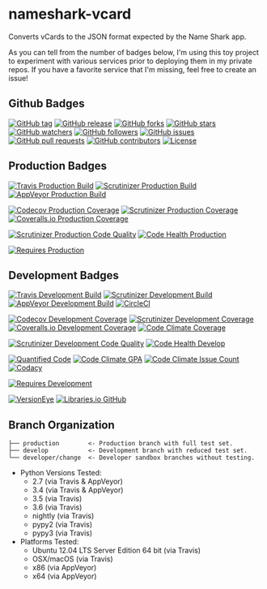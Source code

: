 # nameshark-vcard

Converts vCards to the JSON format expected by the Name Shark app.

As you can tell from the number of badges below, I'm using this toy
project to experiment with various services prior to deploying them in
my private repos. If you have a favorite service that I'm missing,
feel free to create an issue!

## Github Badges

[![GitHub tag](https://img.shields.io/github/tag/proinsias/nameshark-vcard.svg)]()
[![GitHub release](https://img.shields.io/github/release/proinsias/nameshark-vcard.svg)]()
[![GitHub forks](https://img.shields.io/github/forks/proinsias/nameshark-vcard.svg?style=social&label=Fork)]()
[![GitHub stars](https://img.shields.io/github/stars/proinsias/nameshark-vcard.svg?style=social&label=Star)]()
[![GitHub watchers](https://img.shields.io/github/watchers/proinsias/nameshark-vcard.svg?style=social&label=Watch)]()
[![GitHub followers](https://img.shields.io/github/followers/proinsias.svg?style=social&label=Follow)]()
[![GitHub issues](https://img.shields.io/github/issues/proinsias/nameshark-vcard.svg)]()
[![GitHub pull requests](https://img.shields.io/github/issues-pr/proinsias/nameshark-vcard.svg)]()
[![GitHub contributors](https://img.shields.io/github/contributors/proinsias/nameshark-vcard.svg)]()
[![License](https://img.shields.io/github/license/proinsias/nameshark-vcard.svg)]()

## Production Badges

[![Travis Production Build](https://travis-ci.org/proinsias/nameshark-vcard.svg?branch=production)](https://travis-ci.org/proinsias/nameshark-vcard)
[![Scrutinizer Production Build](https://scrutinizer-ci.com/g/proinsias/nameshark-vcard/badges/build.png?b=production)](https://scrutinizer-ci.com/g/proinsias/nameshark-vcard/build-status/production)
[![AppVeyor Production Build](https://ci.appveyor.com/api/projects/status/0ta82u4piyao3ayg/branch/production?svg=true)](https://ci.appveyor.com/project/proinsias/nameshark-vcard)

[![Codecov Production Coverage](https://codecov.io/gh/proinsias/nameshark-vcard/branch/production/graph/badge.svg)](https://codecov.io/gh/proinsias/nameshark-vcard/branch/production)
[![Scrutinizer Production Coverage](https://scrutinizer-ci.com/g/proinsias/nameshark-vcard/badges/coverage.png?b=production)](https://scrutinizer-ci.com/g/proinsias/nameshark-vcard/?branch=production)
[![Coveralls.io Production Coverage](https://coveralls.io/repos/github/proinsias/nameshark-vcard/badge.svg?branch=production)](https://coveralls.io/github/proinsias/nameshark-vcard?branch=production)

[![Scrutinizer Production Code Quality](https://scrutinizer-ci.com/g/proinsias/nameshark-vcard/badges/quality-score.png?b=production)](https://scrutinizer-ci.com/g/proinsias/nameshark-vcard/?branch=production)
[![Code Health Production](https://landscape.io/github/proinsias/nameshark-vcard/production/landscape.svg?style=plastic)](https://landscape.io/github/proinsias/nameshark-vcard/production)

[![Requires Production](https://requires.io/github/proinsias/nameshark-vcard/requirements.svg?branch=production)](https://requires.io/github/proinsias/nameshark-vcard/requirements/?branch=production)

## Development Badges

[![Travis Development Build](https://travis-ci.org/proinsias/nameshark-vcard.svg?branch=develop)](https://travis-ci.org/proinsias/nameshark-vcard)
[![Scrutinizer Development Build](https://scrutinizer-ci.com/g/proinsias/nameshark-vcard/badges/build.png?b=develop)](https://scrutinizer-ci.com/g/proinsias/nameshark-vcard/build-status/develop)
[![AppVeyor Development Build](https://ci.appveyor.com/api/projects/status/0ta82u4piyao3ayg/branch/develop?svg=true)](https://ci.appveyor.com/project/proinsias/nameshark-vcard)
[![CircleCI](https://circleci.com/gh/proinsias/nameshark-vcard.svg?style=svg)](https://circleci.com/gh/proinsias/nameshark-vcard)

[![Codecov Development Coverage](https://codecov.io/gh/proinsias/nameshark-vcard/branch/develop/graph/badge.svg)](https://codecov.io/gh/proinsias/nameshark-vcard/branch/develop)
[![Scrutinizer Development Coverage](https://scrutinizer-ci.com/g/proinsias/nameshark-vcard/badges/coverage.png?b=develop)](https://scrutinizer-ci.com/g/proinsias/nameshark-vcard/?branch=develop)
[![Coveralls.io Development Coverage](https://coveralls.io/repos/github/proinsias/nameshark-vcard/badge.svg?branch=develop)](https://coveralls.io/github/proinsias/nameshark-vcard?branch=develop)
[![Code Climate Coverage](https://codeclimate.com/github/proinsias/nameshark-vcard/badges/coverage.svg)](https://codeclimate.com/github/proinsias/nameshark-vcard/coverage)

[![Scrutinizer Development Code Quality](https://scrutinizer-ci.com/g/proinsias/nameshark-vcard/badges/quality-score.png?b=develop)](https://scrutinizer-ci.com/g/proinsias/nameshark-vcard/?branch=develop)
[![Code Health Develop](https://landscape.io/github/proinsias/nameshark-vcard/develop/landscape.svg?style=plastic)](https://landscape.io/github/proinsias/nameshark-vcard/develop)

[![Quantified Code](https://www.quantifiedcode.com/api/v1/project/3553d32e83a8475ea60237d6a02d7107/badge.svg)](https://www.quantifiedcode.com/app/project/3553d32e83a8475ea60237d6a02d7107)
[![Code Climate GPA](https://codeclimate.com/github/proinsias/nameshark-vcard/badges/gpa.svg)](https://codeclimate.com/github/proinsias/nameshark-vcard)
[![Code Climate Issue Count](https://codeclimate.com/github/proinsias/nameshark-vcard/badges/issue_count.svg)](https://codeclimate.com/github/proinsias/nameshark-vcard)
[![Codacy](https://api.codacy.com/project/badge/Grade/3d8c09af6ee6433eac751444665ce1e0)](https://www.codacy.com/app/francis-odonovan/nameshark-vcard?utm_source=github.com&amp;utm_medium=referral&amp;utm_content=proinsias/nameshark-vcard&amp;utm_campaign=Badge_Grade)

[![Requires Development](https://requires.io/github/proinsias/nameshark-vcard/requirements.svg?branch=develop)](https://requires.io/github/proinsias/nameshark-vcard/requirements/?branch=develop)

[![VersionEye](https://www.versioneye.com/user/projects/57244381ba37ce00350af8c3/badge.svg?style=flat)](https://www.versioneye.com/user/projects/57244381ba37ce00350af8c3)
[![Libraries.io GitHub](https://img.shields.io/librariesio/github/proinsias/nameshark-vcard.svg)](https://libraries.io/github/proinsias/nameshark-vcard/)

## Branch Organization

    ├── production        <- Production branch with full test set.
    ├── develop           <- Development branch with reduced test set.
    └── developer/change  <- Developer sandbox branches without testing.

* Python Versions Tested:
    + 2.7 (via Travis & AppVeyor)
    + 3.4 (via Travis & AppVeyor)
    + 3.5 (via Travis)
    + 3.6 (via Travis)
    + nightly (via Travis)
    + pypy2 (via Travis)
    + pypy3 (via Travis)
* Platforms Tested:
    + Ubuntu 12.04 LTS Server Edition 64 bit (via Travis)
    + OSX/macOS (via Travis)
    + x86 (via AppVeyor)
    + x64 (via AppVeyor)
